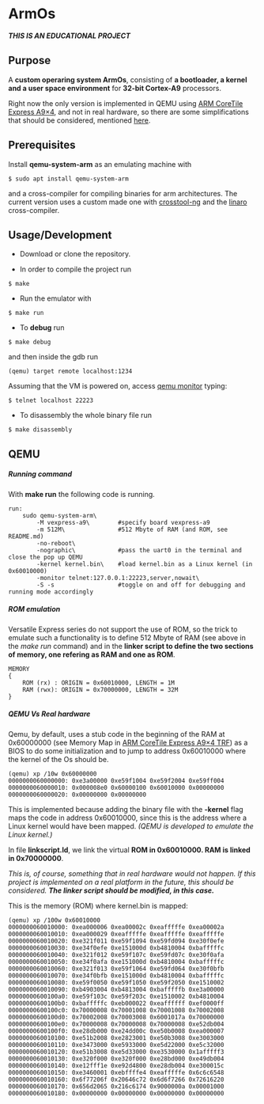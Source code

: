 # ArmOs
*__THIS IS AN EDUCATIONAL PROJECT__*

## Purpose
A **custom operaring system ArmOs**, consisting of **a bootloader, a kernel and a user space environment** for **32-bit Cortex-A9** processors.

Right now the only version is implemented in QEMU using [ARM CoreTile Express A9×4](http://static6.arrow.com/aropdfconversion/e3f3993b3da6203224e41f1de309cd7e952d3307/datasheet_coretile_express_a9x4.pdf), and not in real hardware, so there are some simplifications that should be considered, mentioned [here](#qemu).

## Prerequisites
Install __qemu-system-arm__ as an emulating machine with
```
$ sudo apt install qemu-system-arm
```
and a cross-compiler for compiling binaries for arm architectures.
The current version uses a custom made one with [crosstool-ng](https://github.com/crosstool-ng/crosstool-ng) and the [linaro](https://www.linaro.org/downloads/) cross-compiler.

## Usage/Development

* Download or clone the repository.

* In order to compile the project run
```
$ make
```

* Run the emulator with
```
$ make run
```
* To **debug** run
```
$ make debug
```
and then inside the gdb run
```
(qemu) target remote localhost:1234
```
Assuming that the VM is powered on, access [qemu monitor](https://en.wikibooks.org/wiki/QEMU/Monitor) typing:
```
$ telnet localhost 22223
```

* To disassembly the whole binary file run
```
$ make disassembly
```

## QEMU

##### Running command
With **make run** the following code is running.
```
run:
	sudo qemu-system-arm\
	    -M vexpress-a9\        #specify board vexpress-a9
	    -m 512M\               #512 Mbyte of RAM (and ROM, see README.md)
	    -no-reboot\
	    -nographic\            #pass the uart0 in the terminal and close the pop up QEMU
	    -kernel kernel.bin\    #load kernel.bin as a Linux kernel (in 0x60010000)
		-monitor telnet:127.0.0.1:22223,server,nowait\
	    -S -s                  #toggle on and off for debugging and running mode accordingly
```
##### ROM emulation
Versatile Express series do not support the use of ROM, so the trick to emulate such a functionality is to define 512 Mbyte of RAM (see above in the *make run* command) and in the __linker script to define the two sections of memory, one refering as RAM and one as ROM__.
```
MEMORY
{
    ROM (rx) : ORIGIN = 0x60010000, LENGTH = 1M
    RAM (rwx): ORIGIN = 0x70000000, LENGTH = 32M
}
```

##### QEMU Vs Real hardware

Qemu, by default, uses a stub code in the beginning of the RAM at 0x60000000 (see Memory Map in [ARM CoreTile Express A9×4  TRF](https://developer.arm.com/docs/dui0448/latest/preface)) as a BIOS to do some initialization and to jump to address 0x60010000 where the kernel of the Os should be.

```
(qemu) xp /10w 0x60000000
0000000060000000: 0xe3a00000 0xe59f1004 0xe59f2004 0xe59ff004
0000000060000010: 0x000008e0 0x60000100 0x60010000 0x00000000
0000000060000020: 0x00000000 0x00000000

```
 This is implemented because adding the binary file with the __-kernel__ flag maps the code in address 0x60010000, since this is the address where a Linux kernel would have been mapped. *(QEMU is developed to emulate the Linux kernel.)*

In file **linkscript.ld**, we link the virtual __ROM in 0x60010000. RAM is linked in 0x70000000__.

*This is, of course, something that in real hardware would not happen. If this project is implemented on a real platform in the future, this should be considered. __The linker script should be modified, in this case.__*

This is the memory (ROM) where kernel.bin is mapped:
```
(qemu) xp /100w 0x60010000
0000000060010000: 0xea000006 0xea00002c 0xeafffffe 0xea00002a
0000000060010010: 0xea000029 0xeafffffe 0xeafffffe 0xeafffffe
0000000060010020: 0xe321f011 0xe59f1094 0xe59fd094 0xe30f0efe
0000000060010030: 0xe34f0efe 0xe151000d 0xb4810004 0xbafffffc
0000000060010040: 0xe321f012 0xe59f107c 0xe59fd07c 0xe30f0afa
0000000060010050: 0xe34f0afa 0xe151000d 0xb4810004 0xbafffffc
0000000060010060: 0xe321f013 0xe59f1064 0xe59fd064 0xe30f0bfb
0000000060010070: 0xe34f0bfb 0xe151000d 0xb4810004 0xbafffffc
0000000060010080: 0xe59f0050 0xe59f1050 0xe59f2050 0xe1510002
0000000060010090: 0xb4903004 0xb4813004 0xbafffffb 0xe3a00000
00000000600100a0: 0xe59f103c 0xe59f203c 0xe1510002 0xb4810004
00000000600100b0: 0xbafffffc 0xeb000022 0xeaffffff 0xef0000ff
00000000600100c0: 0x70000008 0x70001008 0x70001008 0x70002008
00000000600100d0: 0x70002008 0x70003008 0x6001017a 0x70000000
00000000600100e0: 0x70000008 0x70000008 0x70000008 0xe52db004
00000000600100f0: 0xe28db000 0xe24dd00c 0xe50b0008 0xea000007
0000000060010100: 0xe51b2008 0xe2823001 0xe50b3008 0xe3003000
0000000060010110: 0xe3473000 0xe5933000 0xe5d22000 0xe5c32000
0000000060010120: 0xe51b3008 0xe5d33000 0xe3530000 0x1afffff3
0000000060010130: 0xe320f000 0xe320f000 0xe28bd000 0xe49db004
0000000060010140: 0xe12fff1e 0xe92d4800 0xe28db004 0xe300015c
0000000060010150: 0xe3460001 0xebffffe4 0xeafffffe 0x6c6c6548
0000000060010160: 0x6f77206f 0x20646c72 0x6d6f7266 0x72616220
0000000060010170: 0x656d2065 0x216c6174 0x9000000a 0x00001000
0000000060010180: 0x00000000 0x00000000 0x00000000 0x00000000
```
